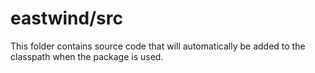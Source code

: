 # eastwind/src

This folder contains source code that will automatically be added to the classpath when
the package is used.
